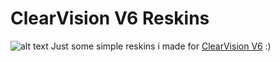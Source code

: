 # ClearVision V6 Reskins #
![alt text](https://cdn.discordapp.com/attachments/312974035715620874/939569044472872960/ClearVisionV6_Reskins_Blurred.jpg)
Just some simple reskins i made for [ClearVision V6](https://github.com/ClearVision/ClearVision-v6) :)
